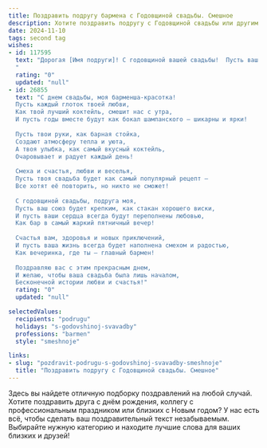 ```yaml
---
title: Поздравить подругу бармена с Годовщиной свадьбы. Смешное
description: Хотите поздравить подругу с Годовщиной свадьбы или другим праздником? Наш ИИ создаст незабываемое поздравление, а вы обязательно выделитесь среди других.  
date: 2024-11-10
tags: second tag
wishes:
- id: 117595
  text: "Дорогая [Имя подруги]! С годовщиной вашей свадьбы!  Пусть ваш союз будет таким же крепким, как коктейль \"Секс на пляже\", приготовленный опытным барменом (то есть тобой!).  Желаю вам дальнейших  \"пьянящих\" от счастья лет,  без \"горьких\" разочарований и с постоянным \"повышением градуса\" любви!  Пусть ваш семейный \"бар\" всегда будет полон радости и веселья! 😉
  "
  rating: "0"
  updated: "null"
- id: 26855
  text: "С днем свадьбы, моя барменша-красотка!
  Пусть каждый глоток твоей любви,
  Как твой лучший коктейль, смешит нас с утра,
  И пусть годы вместе будут как бокал шампанского – шикарны и ярки!
  
  Пусть твои руки, как барная стойка,
  Создают атмосферу тепла и уюта,
  А твоя улыбка, как самый вкусный коктейль,
  Очаровывает и радует каждый день!
  
  Смеха и счастья, любви и веселья,
  Пусть твоя свадьба будет как самый популярный рецепт –
  Все хотят её повторить, но никто не сможет!
  
  С годовщиной свадьбы, подруга моя,
  Пусть ваш союз будет крепким, как стакан хорошего виски,
  И пусть ваши сердца всегда будут переполнены любовью,
  Как бар в самый жаркий пятничный вечер!
  
  Счастья вам, здоровья и новых приключений,
  И пусть ваша жизнь всегда будет наполнена смехом и радостью,
  Как вечеринка, где ты – главный бармен!
  
  Поздравляю вас с этим прекрасным днем,
  И желаю, чтобы ваша свадьба была лишь началом,
  Бесконечной истории любви и счастья!"
  rating: "0"
  updated: "null"

selectedValues:
  recipients: "podrugu"
  holidays: "s-godovshinoj-svavadby"
  professions: "barmen"
  style: "smeshnoje"

links:
- slug: "pozdravit-podrugu-s-godovshinoj-svavadby-smeshnoje"
  title: "Поздравить подругу с Годовщиной свадьбы. Смешное"
---
```


Здесь вы найдете отличную подборку поздравлений на любой случай.
Хотите поздравить друга с днём рождения, коллегу с профессиональным праздником или близких с Новым годом? У нас есть всё, чтобы сделать ваш поздравительный текст незабываемым. Выбирайте нужную категорию и находите лучшие слова для ваших близких и друзей!

